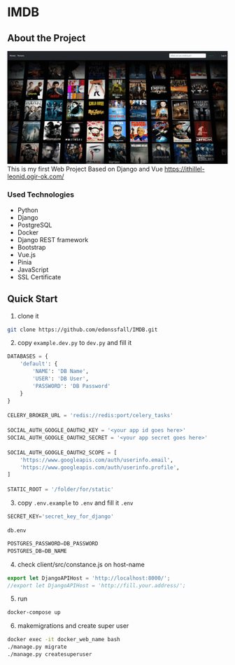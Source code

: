 # IMDB

## About the Project
![](https://github.com/edonssfall/IMDB/blob/main/gif-presentation.gif)
This is my first Web Project Based on Django and Vue
https://ithillel-leonid.ogir-ok.com/



### Used Technologies
* Python
* Django
* PostgreSQL
* Docker
* Django REST framework
* Bootstrap
* Vue.js
* Pinia
* JavaScript
* SSL Certificate

## Quick Start

1. clone it
```sh
git clone https://github.com/edonssfall/IMDB.git
```

2. copy `example.dev.py` to `dev.py` and fill it
```python
DATABASES = {
    'default': {
        'NAME': 'DB Name',
        'USER': 'DB User',
        'PASSWORD': 'DB Password'
    }
}

CELERY_BROKER_URL = 'redis://redis:port/celery_tasks'

SOCIAL_AUTH_GOOGLE_OAUTH2_KEY = '<your app id goes here>'
SOCIAL_AUTH_GOOGLE_OAUTH2_SECRET = '<your app secret goes here>'

SOCIAL_AUTH_GOOGLE_OAUTH2_SCOPE = [
    'https://www.googleapis.com/auth/userinfo.email',
    'https://www.googleapis.com/auth/userinfo.profile',
]

STATIC_ROOT = '/folder/for/static'
```

3. copy `.env.example` to `.env` and fill it
`.env`
```python
SECRET_KEY='secret_key_for_django'
```
`db.env`
```python
POSTGRES_PASSWORD=DB_PASSWORD
POSTGRES_DB=DB_NAME
```

4. check client/src/constance.js on host-name
```javascript
export let DjangoAPIHost = 'http://localhost:8000/';
//export let DjangoAPIHost = 'http://fill.your.address/';
```

5. run
```sh
docker-compose up
```

6. makemigrations and create super user
```sh
docker exec -it docker_web_name bash
./manage.py migrate
./manage.py createsuperuser
```
